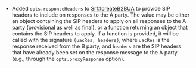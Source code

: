 * Added `opts.responseHeaders` to [Srf#createB2BUA](/api#srf-create-b2bua) to provide SIP headers to include on responses to the A party.  The value may be either an object containing the SIP headers to apply on all responses to the A party (provisional as well as final), or a function returning an object that contains the SIP headers to apply.  If a function is provided, it will be called with the signature `(uacRes, headers)`, where `uacRes` is the response received from the B party, and `headers` are the SIP headers that have already been set on the response message to the A party (e.g., through the `opts.proxyResponse` option).
